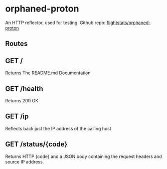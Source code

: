 # orphaned-proton
An HTTP reflector, used for testing.
Github repo: [flightstats/orphaned-proton](https://github.com/flightstats/orphaned-proton)

## Routes

## GET /

Returns The README.md Documentation

## GET /health

Returns 200 OK

## GET /ip

Reflects back just the IP address of the calling host

## GET /status/{code}

Returns HTTP {code} and a JSON body containing the request headers and source IP address.
